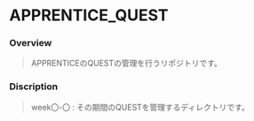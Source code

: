 # APPRENTICE_QUEST
### Overview
> APPRENTICEのQUESTの管理を行うリポジトリです。
### Discription
> week〇-〇 : その期間のQUESTを管理するディレクトリです。
